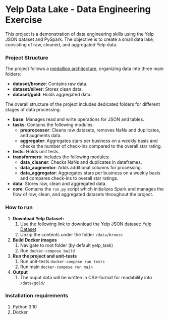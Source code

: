 # Yelp Data Lake - Data Engineering Exercise

This project is a demonstration of data engineering skills using the Yelp JSON dataset and PySpark. The objective is to create a small data lake, consisting of raw, cleaned, and aggregated Yelp data.

### Project Structure

The project follows a [medallion architecture](https://www.databricks.com/glossary/medallion-architecture), organizing data into three main folders:

- **dataset/bronze**: Contains raw data.
- **dataset/silver**: Stores clean data.
- **dataset/gold**: Holds aggregated data.

The overall structure of the project includes dedicated folders for different stages of data processing:

- **base**: Manages read and write operations for JSON and tables.
- **tasks**: Contains the following modules:
  - **preprocessor**: Cleans raw datasets, removes NaNs and duplicates, and augments data.
  - **aggregator**: Aggregates stars per business on a weekly basis and checks the number of check-ins compared to the overall star rating.
- **tests**: Holds unit tests.
- **transformers**: Includes the following modules:
  - **data_cleaner**: Checks NaNs and duplicates in dataframes.
  - **data_augmentor**: Adds additional columns for processing.
  - **data_aggregator**: Aggregates stars per business on a weekly basis and compares check-ins to overall star ratings.
- **data**: Stores raw, clean and aggregated data.
- **core**: Contains the `run.py` script which initializes Spark and manages the flow of raw, clean, and aggregated datasets throughout the project.

### How to run
1. **Download Yelp Dataset:**
   1. Use the following link to download the Yelp JSON dataset: [Yelp Dataset](https://www.yelp.com/dataset/download)
   2. Unzip the contents under the folder `/data/bronze`
2. **Build Docker images**
   1. Navigate to root folder (by default yelp_task)
   2. Run `docker-compose build`
3. **Run the project and unit-tests**
   1. Run unit-tests `docker-compose run tests`
   2. Run main `docker-compose run main`
4. **Output**
    1. The ouput data will be written in CSV-format for readability into `/data/gold/`

### Installation requirements
1. Python 3.10
2. Docker 

